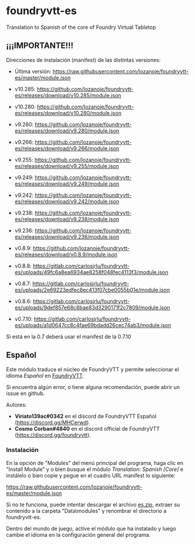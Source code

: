 # foundryvtt-es

Translation to Spanish of the core of Foundry Virtual Tabletop

## ¡¡¡IMPORTANTE!!!

Direcciones de instalación (manifest) de las distintas versiones:

* Última versión: https://raw.githubusercontent.com/lozanoje/foundryvtt-es/master/module.json

* v10.285: https://github.com/lozanoje/foundryvtt-es/releases/download/v10.285/module.json
* v10.280: https://github.com/lozanoje/foundryvtt-es/releases/download/v10.280/module.json
* v9.280: https://github.com/lozanoje/foundryvtt-es/releases/download/v9.280/module.json
* v9.266: https://github.com/lozanoje/foundryvtt-es/releases/download/v9.266/module.json
* v9.255: https://github.com/lozanoje/foundryvtt-es/releases/download/v9.255/module.json
* v9.249: https://github.com/lozanoje/foundryvtt-es/releases/download/v9.249/module.json
* v9.242: https://github.com/lozanoje/foundryvtt-es/releases/download/v9.242/module.json
* v9.238: https://github.com/lozanoje/foundryvtt-es/releases/download/v9.238/module.json
* v9.236: https://github.com/lozanoje/foundryvtt-es/releases/download/v9.236/module.json
* v0.8.9: https://github.com/lozanoje/foundryvtt-es/releases/download/v0.8.9/module.json
* v0.8.8: https://gitlab.com/carlosjrlu/foundryvtt-es/uploads/49fc6a8ea6934ae8258f048fec4113f3/module.json
* v0.8.7: https://gitlab.com/carlosjrlu/foundryvtt-es/uploads/2e69223edfec8ec413f07cbe0055b01e/module.json
* v0.8.6: https://gitlab.com/carlosjrlu/foundryvtt-es/uploads/9def857e68c8bae83d3290171f2c7809/module.json
* v0.7.10: https://gitlab.com/carlosjrlu/foundryvtt-es/uploads/a1d0647cc8c4fae69bdadd26cec74ab3/module.json

Si está en la 0.7 deberá usar el manifest de la 0.7.10

## Español

Este módulo traduce el núcleo de FoundryVTT y permite seleccionar el idioma *Español* en [FoundryVTT](http://foundryvtt.com/ "Foundry Virtual Tabletop").

Si encuentra algún error, o tiene alguna recomendación, puede abrir un issue en github.

Autores: 
* **Viriato139ac#0342** en el discord de FoundryVTT Español (https://discord.gg/MHCerwd).
* **Cosmo Corban#4840** en el discord official de FoundryVTT (https://discord.gg/foundryvtt).

### Instalación

En la opción de "Modules" del menú principal del programa, haga clic en "Install Module" y o bien busque el módulo *Translation: Spanish [Core]* e instálelo o bien copie y pegue en el cuadro URL manifest lo siguiente:

https://raw.githubusercontent.com/lozanoje/foundryvtt-es/master/module.json

Si no te funciona, puede intentar descargar el archivo [es.zip](https://github.com/lozanoje/foundryvtt-es/archive/master.zip "master.zip"), extraer su contenido a la carpeta "Data\modules" y renombrar el directorio a foundryvtt-es.

Dentro del mundo de juego, active el módulo que ha instalado y luego cambie el idioma en la configuración general del programa.



